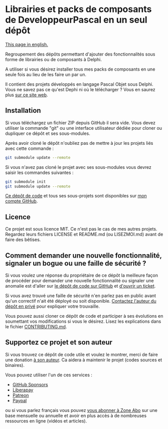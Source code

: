 # Librairies et packs de composants de DeveloppeurPascal en un seul dépôt

[This page in english.](README.md)

Regroupement des dépôts permettant d'ajouter des fonctionnalités sous forme de librairies ou de composants à Delphi.

A utiliser si vous désirez installer tous mes packs de composants en une seule fois au lieu de les faire un par un.

Il contient des projets développés en langage Pascal Objet sous Delphi. Vous ne savez pas ce qu'est Dephi ni où le télécharger ? Vous en saurez plus [sur ce site web](https://delphi-resources.developpeur-pascal.fr/).

## Installation

Si vous téléchargez un fichier ZIP depuis GitHub il sera vide. Vous devez utiliser la commande "git" ou une interface utilisateur dédiée pour cloner ou dupliquer ce dépôt et ses sous-modules.

Après avoir cloné le dépôt n'oubliez pas de mettre à jour les projets liés avec cette commande :

```bash
git submodule update --remote
```

Si vous n'avez pas cloné le projet avec ses sous-modules vous devrez saisir les commandes suivantes :

```bash
git submodule init
git submodule update --remote
```

[Ce dépôt de code](https://github.com/DeveloppeurPascal/DevPas-Components-Pack) et tous ses sous-projets sont disponibles sur [mon compte GitHub](https://github.com/DeveloppeurPascal).

## Licence

Ce projet est sous licence MIT. Ce n'est pas le cas de mes autres projets. Regardez leurs fichiers LICENSE et README.md (ou LISEZMOI.md) avant de faire des bêtises.

## Comment demander une nouvelle fonctionnalité, signaler un bogue ou une faille de sécurité ?

Si vous voulez une réponse du propriétaire de ce dépôt la meilleure façon de procéder pour demander une nouvelle fonctionnalité ou signaler une anomalie est d'aller sur [le dépôt de code sur GitHub](https://github.com/DeveloppeurPascal/DevPas-Components-Pack) et [d'ouvrir un ticket](https://github.com/DeveloppeurPascal/DevPas-Components-Pack/issues).

Si vous avez trouvé une faille de sécurité n'en parlez pas en public avant qu'un correctif n'ait été déployé ou soit disponible. [Contactez l'auteur du dépôt en privé](https://developpeur-pascal.fr/nous-contacter.php) pour expliquer votre trouvaille.

Vous pouvez aussi cloner ce dépôt de code et participer à ses évolutions en soumettant vos modifications si vous le désirez. Lisez les explications dans le fichier [CONTRIBUTING.md](CONTRIBUTING.md).

## Supportez ce projet et son auteur

Si vous trouvez ce dépôt de code utile et voulez le montrer, merci de faire une donation [à son auteur](https://github.com/DeveloppeurPascal). Ca aidera à maintenir le projet (codes sources et binaires).

Vous pouvez utiliser l'un de ces services :

* [GitHub Sponsors](https://github.com/sponsors/DeveloppeurPascal)
* [Liberapay](https://liberapay.com/PatrickPremartin)
* [Patreon](https://www.patreon.com/patrickpremartin)
* [Paypal](https://www.paypal.com/paypalme/patrickpremartin)

ou si vous parlez français vous pouvez [vous abonner à Zone Abo](https://zone-abo.fr/nos-abonnements.php) sur une base mensuelle ou annuelle et avoir en plus accès à de nombreuses ressources en ligne (vidéos et articles).
